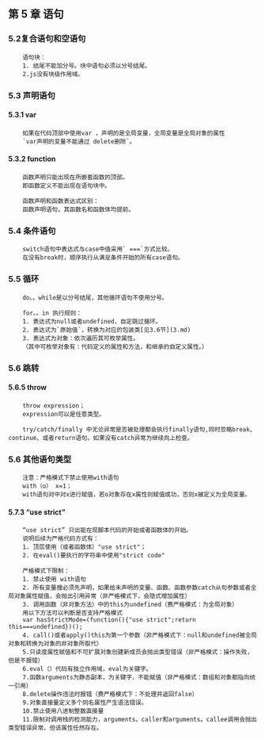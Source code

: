 ## 第 5 章 语句
### 5.2复合语句和空语句
		语句块：
        1. 结尾不能加分号。块中语句必须以分号结尾。
        2.js没有块级作用域。
### 5.3 声明语句
#### 5.3.1 var
		如果在代码顶部中使用var ，声明的是全局变量，全局变量是全局对象的属性
        `var声明的变量不能通过 delete删除`。
#### 5.3.2 function
		函数声明只能出现在所嵌套函数的顶部。
        即函数定义不能出现在语句块中。

        函数声明和函数表达式区别：
        函数声明语句，其函数名和函数体均提前。
### 5.4 条件语句
		switch语句中表达式与case中值采用` ===`方式比较。
        在没有break时，顺序执行从满足条件开始的所有case语句。
### 5.5 循环
		do。。while是以分号结尾，其他循环语句不使用分号。

        for。。in 执行规则：
        1. 表达式为null或者undefined，自定跳过循环。
        2. 表达式为`原始值`，转换为对应的包装类[见3.6节](3.md)
        3. 表达式为对象：依次遍历其可枚举属性。
        （其中可枚举对象有：代码定义的属性和方法，和继承的自定义属性。）
### 5.6 跳转
#### 5.6.5 throw
		throw expression；
        expression可以是任意类型。

        try/catch/finally 中无论异常是否被处理都会执行finally语句,同时忽略break、continue、或者return语句。如果没有catch异常为继续向上检查。
### 5.6 其他语句类型
		注意：严格模式下禁止使用with语句
        with（o） x=1；
        with语句对中对x进行赋值，若o对象存在x属性则赋值成功，否则x被定义为全局变量。
#### 5.7.3 “use strict”
		“use strict” 只出能在现脚本代码的开始或者函数体的开始。
        说明后续为严格代码方式有：
        1. 顶层使用（或者函数体）"use strict"；
        2. 在eval()要执行的字符串中使用"strict code"

        严格模式下限制：
        1. 禁止使用 with语句
        2. 所有变量搜必须先声明，如果给未声明的变量、函数、函数参数catch从句参数或者全局对象属性赋值，会抛出引用异常（非严格模式下，会隐式增加属性）
        3. 调用函数（非对象方法）中的this为undefined（费严格模式：为全局对象）
        用以下方法可以判断是否支持严格模式
        var hasStrictMode=(function(){"use strict";return this===undefined})();
        4. call()或者apply()this为第一个参数（非严格模式下：null和undefined被全局对象和转换为对象的非对象所取代）
        5.只读度属性赋值和不可扩展对象创建新成员会抛出类型错误（非严格模式：操作失败，但是不报错）
        6.eval（）代码有独立作用域，eval为关键字。
        7.函数arguments为静态副本，为关键字，不能赋值（非严格模式：数组和对象都指向统一引用）
        8.delete操作违法时报错（费严格模式下：不处理并返回false）
        9.对象直接量定义多个同名属性产生语法错误。
        10.禁止使用八进制整数直接量
        11.限制对调用栈的检测能力，arguments。caller和arguments。callee调用会抛出类型错误异常，但该属性任然存在。